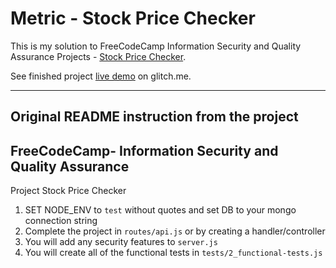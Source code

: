 # Metric - Stock Price Checker

This is my solution to FreeCodeCamp Information Security and Quality Assurance Projects - [Stock Price Checker](https://www.freecodecamp.org/learn/information-security-and-quality-assurance/information-security-and-quality-assurance-projects/stock-price-checker).

See finished project [live demo](https://melodious-swamp.glitch.me) on glitch.me.


-----
## Original README instruction from the project

**FreeCodeCamp**- Information Security and Quality Assurance
------

Project Stock Price Checker

1) SET NODE_ENV to `test` without quotes and set DB to your mongo connection string
2) Complete the project in `routes/api.js` or by creating a handler/controller
3) You will add any security features to `server.js`
4) You will create all of the functional tests in `tests/2_functional-tests.js`
